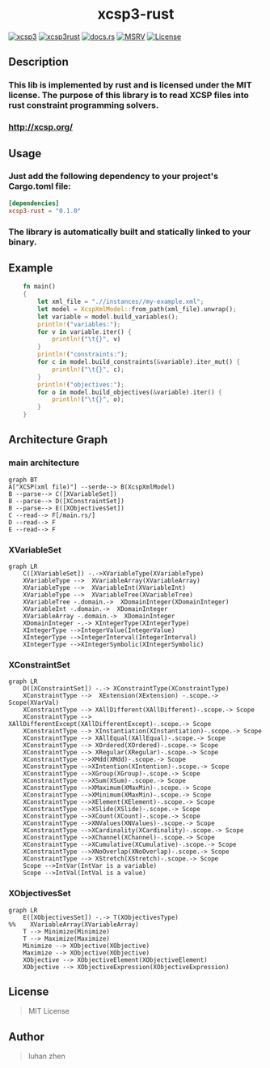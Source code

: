 
<h1 > <div style="text-align: center;"><b>xcsp3-rust </b></div>  </h1>

[//]: # ([![Crate]&#40;https://img.shields.io/crates/v/quick-xml.svg&#41;]&#40;https://crates.io/crates/quick-xml&#41;)

[![xcsp3](https://img.shields.io/badge/xcsp3-red)](http://xcsp.org)
[![xcsp3rust](https://img.shields.io/badge/xcsp3_rust-8A2BE2)](https://github.com/luhanzhen/xcsp3-rust)
[![docs.rs](https://docs.rs/xcsp3-rust/badge.svg)](https://docs.rs/xcsp3-rust)
[![MSRV](https://img.shields.io/badge/rustc-1.70.0-90c541.svg)](https://blog.rust-lang.org/2023/06/01/Rust-1.70.0.html)
[![License](https://img.shields.io/badge/License-_MIT-blue)](https://github.com/luhanzhen/xcsp3-rust/LICENSE)


## Description
###  This lib is implemented by rust and is licensed under the MIT license. The purpose of this library is to read XCSP files into rust constraint programming solvers.
### http://xcsp.org/

## Usage

### Just add the following dependency to your project's Cargo.toml file:

```toml
[dependencies]
xcsp3-rust = "0.1.0"
```

### The library is automatically built and statically linked to your binary.

## Example

```rust
    fn main()
    {
        let xml_file = ".//instances//my-example.xml";
        let model = XcspXmlModel::from_path(xml_file).unwrap();
        let variable = model.build_variables();
        println!("variables:");
        for v in variable.iter() {
            println!("\t{}", v)
        }
        println!("constraints:");
        for c in model.build_constraints(&variable).iter_mut() {
            println!("\t{}", c);
        }
        println!("objectives:");
        for o in model.build_objectives(&variable).iter() {
            println!("\t{}", o);
        }
    }
```

## Architecture Graph

### main architecture
```mermaid
graph BT
A["XCSP(xml file)"] --serde--> B(XcspXmlModel)
B --parse--> C([XVariableSet])
B --parse--> D([XConstraintSet])
B --parse--> E([XObjectivesSet])
C --read--> F[/main.rs/]
D --read--> F
E --read--> F

```
### XVariableSet
```mermaid
graph LR
    C([XVariableSet]) -.->XVariableType(XVariableType)
    XVariableType -->  XVariableArray(XVariableArray)
    XVariableType -->  XVariableInt(XVariableInt)
    XVariableType -->  XVariableTree(XVariableTree)
    XVariableTree -.domain.->  XDomainInteger(XDomainInteger)
    XVariableInt -.domain.->  XDomainInteger
    XVariableArray -.domain.->  XDomainInteger
    XDomainInteger -.-> XIntegerType(XIntegerType)
    XIntegerType -->IntegerValue(IntegerValue)
    XIntegerType -->IntegerInterval(IntegerInterval)
    XIntegerType -->XIntegerSymbolic(XIntegerSymbolic)

```
### XConstraintSet
```mermaid
graph LR
    D([XConstraintSet]) -.-> XConstraintType(XConstraintType)
    XConstraintType -->  XExtension(XExtension) -.scope.-> Scope(XVarVal)
    XConstraintType --> XAllDifferent(XAllDifferent)-.scope.-> Scope
    XConstraintType --> XAllDifferentExcept(XAllDifferentExcept)-.scope.-> Scope
    XConstraintType --> XInstantiation(XInstantiation)-.scope.-> Scope
    XConstraintType --> XAllEqual(XAllEqual)-.scope.-> Scope
    XConstraintType --> XOrdered(XOrdered)-.scope.-> Scope
    XConstraintType --> XRegular(XRegular)-.scope.-> Scope
    XConstraintType -->XMdd(XMdd)-.scope.-> Scope
    XConstraintType -->XIntention(XIntention)-.scope.-> Scope
    XConstraintType -->XGroup(XGroup)-.scope.-> Scope
    XConstraintType -->XSum(XSum)-.scope.-> Scope
    XConstraintType -->XMaximum(XMaxMin)-.scope.-> Scope
    XConstraintType -->XMinimum(XMaxMin)-.scope.-> Scope
    XConstraintType -->XElement(XElement)-.scope.-> Scope
    XConstraintType -->XSlide(XSlide)-.scope.-> Scope
    XConstraintType -->XCount(XCount)-.scope.-> Scope
    XConstraintType -->XNValues(XNValues)-.scope.-> Scope
    XConstraintType -->XCardinality(XCardinality)-.scope.-> Scope
    XConstraintType -->XChannel(XChannel)-.scope.-> Scope
    XConstraintType -->XCumulative(XCumulative)-.scope.-> Scope
    XConstraintType -->XNoOverlap(XNoOverlap)-.scope.-> Scope
    XConstraintType --> XStretch(XStretch)-.scope.-> Scope
    Scope -->IntVar(IntVar is a variable)
    Scope -->IntVal(IntVal is a value)
```
### XObjectivesSet
```mermaid
graph LR
    E([XObjectivesSet]) -.-> T(XObjectivesType)
%%    XVariableArray(XVariableArray)
    T --> Minimize(Minimize)
    T --> Maximize(Maximize)
    Minimize --> XObjective(XObjective)
    Maximize --> XObjective(XObjective)
    XObjective --> XObjectiveElement(XObjectiveElement)
    XObjective --> XObjectiveExpression(XObjectiveExpression)
```

## License
> MIT License

## Author
> luhan zhen



